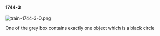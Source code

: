 #### 1744-3
![train-1744-3-0.png](https://github.com/lil-lab/nlvr/raw/master/nlvr/train/images/12/train-1744-3-0.png "train-1744-3-0.png")

One of the grey box contains exactly one object which is a black circle